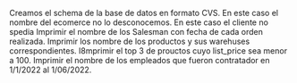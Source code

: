 Creamos el schema de la base de datos en formato CVS.
En este caso el nombre del ecomerce no lo desconocemos.
En este caso el cliente no spedia Imprimir el nombre de los Salesman con fecha de cada orden realizada.
Imprimir los nombre de los productos y sus  warehuses correspondientes.
I8mprimir el top 3 de prouctos cuyo list_price sea menor a 100.
Imprimir el nombre de los empleados que fueron contratador en 1/1/2022 al 1/06/2022.
